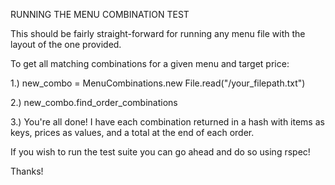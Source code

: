 RUNNING THE MENU COMBINATION TEST

This should be fairly straight-forward for running any menu file with the layout of the one provided.

To get all matching combinations for a given menu and target price:

1.) new_combo = MenuCombinations.new File.read("/your_filepath.txt")

2.) new_combo.find_order_combinations

3.) You're all done! I have each combination returned in a hash with items as keys, prices as values, and a total at the end of each order.

If you wish to run the test suite you can go ahead and do so using rspec!

Thanks!
